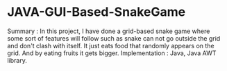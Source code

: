 # JAVA-GUI-Based-SnakeGame
Summary : In this project, I have done a grid-based snake game where some
sort of features will follow such as snake can not go outside the grid and
don't clash with itself. It just eats food that randomly appears on the grid.
And by eating fruits it gets bigger.
Implementation : Java, Java AWT library.
